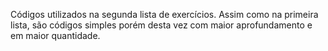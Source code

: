 Códigos utilizados na segunda lista de exercícios. Assim como na primeira lista, são códigos simples porém desta vez com maior aprofundamento e em maior quantidade.
